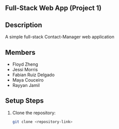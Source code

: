 ## Full-Stack Web App (Project 1)

## Description
A simple full-stack Contact-Manager web application 

## Members
- Floyd Zheng
- Jessi Morris
- Fabian Ruiz Delgado
- Maya Couceiro
- Rayyan Jamil

## Setup Steps
1. Clone the repository:
   ```bash
   git clone <repository-link>
